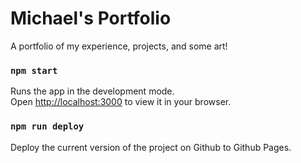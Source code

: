 # Michael's Portfolio

A portfolio of my experience, projects, and some art!

### `npm start`

Runs the app in the development mode.\
Open [http://localhost:3000](http://localhost:3000) to view it in your browser.

### `npm run deploy`

Deploy the current version of the project on Github to Github Pages.
